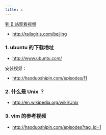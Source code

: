 ```yaml
---
title: x
---
```


[到 B 站观看视频]()

- <http://railsgirls.com/beijing>

### 1. ubuntu 的下载地址

- <http://www.ubuntu.com/>

安装视频：

- <http://haoduoshipin.com/episodes/11>

### 2. 什么是 Unix ？

- <http://en.wikipedia.org/wiki/Unix>

### 3. vim 的参考视频

- <http://haoduoshipin.com/episodes?tag_id=1>
